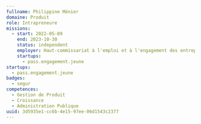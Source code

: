 ```yaml
---
fullname: Philippine Ménier
domaine: Produit
role: Intrapreneure
missions:
  - start: 2022-05-09
    end: 2023-10-30
    status: independent
    employer: Haut-commissariat à l'emploi et à l'engagement des entreprises
    startups:
      - pass.engagement.jeune
startups:
  - pass.engagement.jeune
badges:
  - segur
competences:
  - Gestion de Produit
  - Croissance
  - Administration Publique
uuid: 3d5935e1-cc6b-4e15-97ee-06d1543c2377
---
```

